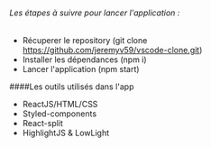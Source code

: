 ###### Les étapes à suivre pour lancer l'application :
* Récuperer le repository (git clone https://github.com/jeremyv59/vscode-clone.git)
* Installer les dépendances (npm i)
* Lancer l'application (npm start)

####Les outils utilisés dans l'app
* ReactJS/HTML/CSS
* Styled-components
* React-split
* HighlightJS & LowLight
